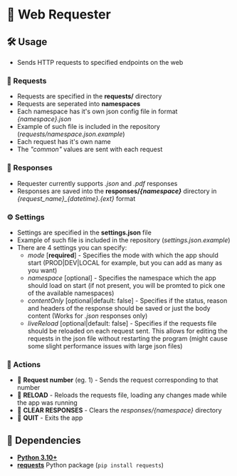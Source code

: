 # 📡 Web Requester

## 🛠️ Usage

* Sends HTTP requests to specified endpoints on the web

### 🧾 Requests
* Requests are specified in the **requests/** directory
* Requests are seperated into **namespaces**
* Each namespace has it's own json config file in format *{namespace}.json*
* Example of such file is included in the repository (*requests/namespace.json.example*)
* Each request has it's own name
* The *"common"* values are sent with each request

### 📄 Responses
* Requester currently supports *.json* and *.pdf* responses
* Responses are saved into the **responses/*{namespace}*** directory in *{request_name}\_{datetime}.{ext}* format

### ⚙️ Settings
* Settings are specified in the **settings.json** file
* Example of such file is included in the repository (*settings.json.example*)
* There are 4 settings you can specify:
    * *mode* [**required**] - Specifies the mode with which the app should start (PROD|DEV|LOCAL for example, but you can add as many as you want)
    * *namespace* [optional] - Specifies the namespace which the app should load on start (if not present, you will be promted to pick one of the available namespaces)
    * *contentOnly* [optional|default: false] - Specifies if the status, reason and headers of the response should be saved or just the body content (Works for *.json* responses only)
    * *liveReload* [optional|default: false] - Specifies if the requests file should be reloaded on each request sent. This allows for editing the requests in the json file without restarting the program (might cause some slight performance issues with large json files)

### 🚀 Actions
* 📡 **Request number** (eg. 1) - Sends the request corresponding to that number
* 🔄 **RELOAD** - Reloads the requests file, loading any changes made while the app was running
* 🧹 **CLEAR RESPONSES** - Clears the *responses/{namespace}* directory
* 👋 **QUIT** - Exits the app

## 🔗 Dependencies
* **[Python 3.10+](https://www.python.org/downloads/)**
* **[requests](https://pypi.org/project/requests/)** Python package (`pip install requests`)